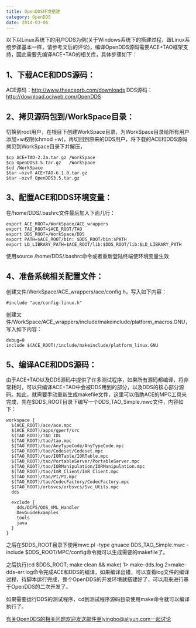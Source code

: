```yaml
---
title: OpenDDS环境搭建
category: OpenDDS
date: 2014-03-06
---
```


以下以Linux系统下的用户DDS为例(关于Windows系统下的搭建过程，跟Linux系统步骤基本一样，请参考文后的评论)，编译OpenDDS源码需要ACE+TAO框架支持，因此需要先编译ACE+TAO的相关库，具体步骤如下：

## 1、下载ACE和DDS源码：

  ACE源码：http://www.theaceorb.com/downloads
  DDS源码：http://download.ociweb.com/OpenDDS

## 2、拷贝源码包到/WorkSpace目录：

切换到root用户，在根目下创建WorkSpace目录，为WorkSpace目录给所有用户添加+w权限(chmod +w)，再切回到原来的DDS用户，将下载的ACE和DDS源码拷贝到WorkSpace目录下并解压，
```
$cp ACE+TAO-2.2a.tar.gz /WorkSpace
$cp OpenDDS3.5.tar.gz   /WorkSpace
$cd /WorkSpace
$tar –xzvf ACE+TAO-6.1.0.tar.gz
$tar –xzvf OpenDDS3.5.tar.gz
```

## 3、配置ACE和DDS环境变量：

在/home/DDS/.bashrc文件最后加入下面几行：
```
export ACE_ROOT=/WorkSpace/ACE_wrappers
export TAO_ROOT=$ACE_ROOT/TAO
export DDS_ROOT=/WorkSpace/DDS
export PATH=$ACE_ROOT/bin: $DDS_ROOT/bin:$PATH
export LD_LIBRARY_PATH=$ACE_ROOT/lib:$DDS_ROOT/lib:$LD_LIBRARY_PATH
```
使用source /home/DDS/.bashrc命令或者重新登陆终端使环境变量生效

## 4、准备系统相关配置文件：

创建文件/WorkSpace/ACE_wrappers/ace/config.h，写入如下内容：
```
#include "ace/config-linux.h"
```
创建文件/WorkSpace/ACE_wrappers/include/makeinclude/platform_macros.GNU，写入如下内容：
```
debug=0
include $(ACE_ROOT)/include/makeinclude/platform_linux.GNU
```

## 5、编译ACE和DDS源码：

由于ACE+TAO以及DDS源码中提供了许多测试程序，如果所有源码都编译，将非常耗时，可以只编译ACE+TAO中会被DDS用到的部分，以及DDS的核心部分源码。如此，就需要手动重新生成makefile文件，这里可以借助ACE的MPC工具来完成，先在$DDS_ROOT目录下编写一个DDS_TAO_Simple.mwc文件，内容如下：
```
workspace {
  $(ACE_ROOT)/ace/ace.mpc
  $(ACE_ROOT)/apps/gperf/src
  $(TAO_ROOT)/TAO_IDL
  $(TAO_ROOT)/tao/tao.mpc
  $(TAO_ROOT)/tao/AnyTypeCode/AnyTypeCode.mpc
  $(TAO_ROOT)/tao/Codeset/Codeset.mpc
  $(TAO_ROOT)/tao/IORTable/IORTable.mpc
  $(TAO_ROOT)/tao/PortableServer/PortableServer.mpc
  $(TAO_ROOT)/tao/IORManipulation/IORManipulation.mpc
  $(TAO_ROOT)/tao/ImR_Client/ImR_Client.mpc
  $(TAO_ROOT)/tao/PI/PI.mpc
  $(TAO_ROOT)/tao/CodecFactory/CodecFactory.mpc
  $(TAO_ROOT)/orbsvcs/orbsvcs/Svc_Utils.mpc
  dds

  exclude {
    dds/DCPS/QOS_XML_Handler
    DevGuideExamples
    tools
    java
  }
}
```
之后在$DDS_ROOT目录下使用mwc.pl -type gnuace DDS_TAO_Simple.mwc -include $DDS_ROOT/MPC/config命令就可以生成需要的makefile了。

之后执行(cd $DDS_ROOT; make clean && make) 1> make-dds.log 2>make-dds-err.log命令完成ACE和DDS的编译，如果编译出错，可以查看log文件的编译过程，待脚本运行完成，整个OpenDDS的开发环境就搭建好了，可以用来进行基于OpenDDS的二次开发了。
 
如果需要运行DDS的测试程序，cd到测试程序源码目录使用make命令就可以编译执行了。

有关OpenDDS的相关问题欢迎发送邮件至lyingbo@aliyun.com一起讨论
